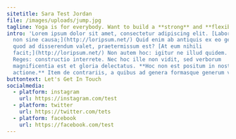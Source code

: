 ```yaml
---
sitetitle: Sara Test Jordan
file: /images/uploads/jump.jpg
tagline: Yoga is for everybody. Want to build a **strong** and **flexible** body?
intro: 'Lorem ipsum dolor sit amet, consectetur adipiscing elit. [Laboro autem
  non sine causa;](http://loripsum.net/) Quid enim ab antiquis ex eo genere,
  quod ad disserendum valet, praetermissum est? [At eum nihili
  facit;](http://loripsum.net/) Non autem hoc: igitur ne illud quidem. Duo
  Reges: constructio interrete. Nec hoc ille non vidit, sed verborum
  magnificentia est et gloria delectatus. **Hoc non est positum in nostra
  actione.** Item de contrariis, a quibus ad genera formasque generum venerunt.'
buttontext: Let's Get In Touch
socialmedia:
  - platform: instagram
    url: https://instagram.com/test
  - platform: twitter
    url: https://twitter.com/tets
  - platform: facebook
    url: https://facebook.com/test
---
```

